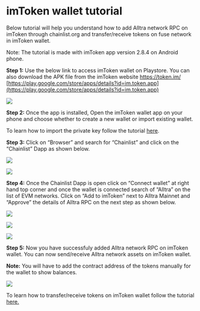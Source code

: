 # imToken wallet tutorial

Below tutorial will help you understand how to add Alltra network RPC on imToken through chainlist.org and transfer/receive tokens on fuse network in imToken wallet.   
  
 Note: The tutorial is made with imToken app version 2.8.4 on Android phone.  
  
 **Step 1:** Use the below link to access imToken wallet on Playstore. You can also download the APK file from the imToken website https://token.im/  
 [https://play.google.com/store/apps/details?id=im.token.app](https://play.google.com/store/apps/details?id=im.token.app)

![](../../.gitbook/assets/image%20%287%29.png)

  
 **Step 2:** Once the app is installed, Open the imToken wallet app on your phone and choose whether to create a new wallet or import existing wallet.  
  
 To learn how to import the private key follow the tutorial [here](https://token.im/hc/en/articles/360035109054-How-to-import-private-key-or-keystore-).  
  
 **Step 3:** Click on “Browser” and search for “Chainlist” and click on the “Chainlist” Dapp as shown below.

![](../../.gitbook/assets/2.jpg)

![](../../.gitbook/assets/3.jpg)

**Step 4:** Once the Chainlist Dapp is open click on “Connect wallet” at right hand top corner and once the wallet is connected search of “Alltra” on the list of EVM networks. Click on “Add to imToken” next to Alltra Mainnet and “Approve” the details of Alltra RPC on the next step as shown below.

![](../../.gitbook/assets/4.jpg)

![](../../.gitbook/assets/5.jpg)

![](../../.gitbook/assets/6.jpg)

**Step 5:** Now you have successfuly added Alltra network RPC on imToken wallet. You can now send/receive Alltra network assets on imToken wallet.  
  
 **Note:** You will have to add the contract address of the tokens manually for the wallet to show balances.  


![](../../.gitbook/assets/7.jpg)

To learn how to transfer/receive tokens on imToken wallet follow the tutorial [here.](https://support.token.im/hc/en-us/articles/360002085254-How-do-I-transfer-and-receive-)


